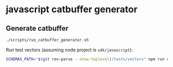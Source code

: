 # javascript catbuffer generator

## Generate catbuffer

```sh
./scripts/run_catbuffer_generator.sh
```

Run test vectors (assuming node project is `sdk/javascript`):

```bash
SCHEMAS_PATH="$(git rev-parse --show-toplevel)/tests/vectors" npm run catvectors
```
